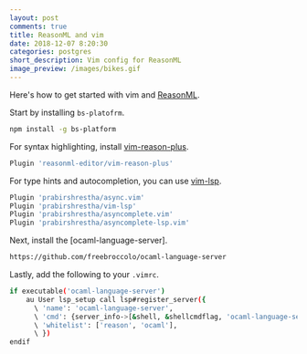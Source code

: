```yaml
---
layout: post
comments: true
title: ReasonML and vim
date: 2018-12-07 8:20:30
categories: postgres
short_description: Vim config for ReasonML
image_preview: /images/bikes.gif
---
```


Here's how to get started with vim and [ReasonML](https://reasonml.github.io/).

Start by installing `bs-platofrm`.
```bash
npm install -g bs-platform
```

For syntax highlighting, install [vim-reason-plus](https://github.com/reasonml-editor/vim-reason-plus).
```bash
Plugin 'reasonml-editor/vim-reason-plus'
```

For type hints and autocompletion, you can use [vim-lsp](https://github.com/prabirshrestha/vim-lsp).
```bash
Plugin 'prabirshrestha/async.vim'
Plugin 'prabirshrestha/vim-lsp'
Plugin 'prabirshrestha/asyncomplete.vim'
Plugin 'prabirshrestha/asyncomplete-lsp.vim'
```

Next, install the [ocaml-language-server].
```bash
https://github.com/freebroccolo/ocaml-language-server
```

Lastly, add the following to your `.vimrc`.
```bash
if executable('ocaml-language-server')
    au User lsp_setup call lsp#register_server({
      \ 'name': 'ocaml-language-server',
      \ 'cmd': {server_info->[&shell, &shellcmdflag, 'ocaml-language-server --stdio']},
      \ 'whitelist': ['reason', 'ocaml'],
      \ })
endif
```
